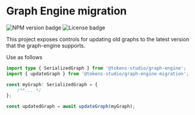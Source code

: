 # Graph Engine migration

![NPM version badge](https://img.shields.io/npm/v/@tokens-studio/graph-engine-migration) ![License badge](https://img.shields.io/github/license/tokens-studio/migration)

This project exposes controls for updating old graphs to the latest version that the graph-engine supports.

Use as follows

```ts
import type { SerializedGraph } from '@tokens-studio/graph-engine';
import { updateGraph } from '@tokens-studio/graph-engine-migration';

const myGraph: SerializedGraph = {
	/**... */
};

const updatedGraph = await updateGraph(myGraph);
```
